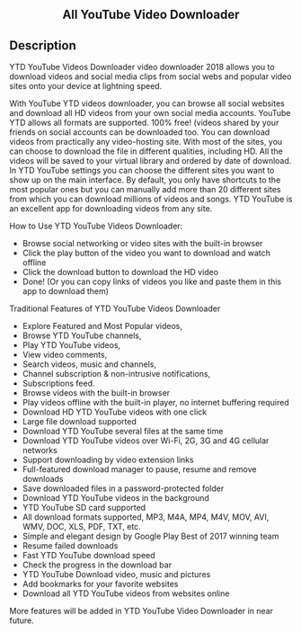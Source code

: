 <h2 align="center"><b>All YouTube Video Downloader</b></h2>

## Description

YTD YouTube Videos Downloader video downloader 2018 allows you to download videos and social media clips from social webs and popular video sites onto your device at lightning speed.

With YouTube YTD videos downloader, you can browse all social websites and download all HD videos from your own social media accounts. YouTube YTD allows all formats are supported. 100% free! (videos shared by your friends on social accounts can be downloaded too. You can download videos from practically any video-hosting site. With most of the sites, you can choose to download the file in different qualities, including HD. All the videos will be saved to your virtual library and ordered by date of download. In YTD YouTube settings you can choose the different sites you want to show up on the main interface. By default, you only have shortcuts to the most popular ones  but you can manually add more than 20 different sites from which you can download millions of videos and songs. YTD YouTube is an excellent app for downloading videos from any site. 

How to Use YTD YouTube Videos Downloader:
* Browse social networking or video sites with the built-in browser
* Click the play button of the video you want to download and watch offline
* Click the download button to download the HD video
* Done!
(Or you can copy links of videos you like and paste them in this app to download them)

Traditional Features of YTD YouTube Videos Downloader
* Explore Featured and Most Popular videos,
* Browse YTD YouTube channels,
* Play YTD YouTube videos,
* View video comments,
* Search videos, music and channels,
* Channel subscription & non-intrusive notifications,
* Subscriptions feed.
* Browse videos with the built-in browser
* Play videos offline with the built-in player, no internet buffering required 
* Download HD YTD YouTube videos with one click
* Large file download supported
* Download YTD YouTube several files at the same time
* Download YTD YouTube videos over Wi-Fi, 2G, 3G and 4G cellular networks
* Support downloading by video extension links 
* Full-featured download manager to pause, resume and remove downloads
* Save downloaded files in a password-protected folder
* Download YTD YouTube videos in the background
* YTD YouTube SD card supported
* All download formats supported, MP3, M4A, MP4, M4V, MOV, AVI, WMV, DOC, XLS, PDF, TXT, etc.
* Simple and elegant design by Google Play Best of 2017 winning team
* Resume failed downloads
* Fast YTD YouTube download speed
* Check the progress in the download bar 
* YTD YouTube Download video, music and pictures
* Add bookmarks for your favorite websites
* Download all YTD YouTube videos from websites online

More features will be added in YTD YouTube Video Downloader in near future.
